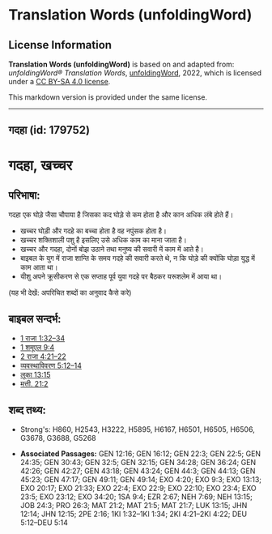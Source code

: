 # Translation Words (unfoldingWord)

## License Information

**Translation Words (unfoldingWord)** is based on and adapted from: _unfoldingWord® Translation Words_, [unfoldingWord](https://unfoldingword.org/utw), 2022, which is licensed under a [CC BY-SA 4.0 license](https://creativecommons.org/licenses/by-sa/4.0/legalcode.en).

This markdown version is provided under the same license.



--------------------------------

## गदहा (id: 179752)

गदहा, खच्चर
===========

परिभाषा:
--------

गदहा एक घोड़े जैसा चौपाया है जिसका कद घोड़े से कम होता है और कान अधिक लंबे होते हैं।

* खच्चर घोड़ी और गदहे का बच्चा होता है वह नपुंसक होता है।
* खच्चर शक्तिशाली पशु है इसलिए उसे अधिक काम का माना जाता है।
* खच्चर और गदहा, दोनों बोझ उठाने तथा मनुष्य की सवारी में काम में आते है।
* बाइबल के युग में राजा शान्ति के समय गदहे की सवारी करते थे, न कि घोड़े की क्योंकि घोड़ा युद्ध में काम आता था।
* यीशु अपने क्रूसीकरण से एक सप्ताह पूर्व युवा गदहे पर बैठकर यरूशलेम में आया था।

(यह भी देखें: अपरिचित शब्दों का अनुवाद कैसे करे)

बाइबल सन्दर्भ:
--------------

* [1 राजा 1:32–34](https://ref.ly/1Kgs0:0)
* [1 शमूएल 9:4](https://ref.ly/1Sam0:0)
* [2 राजा 4:21–22](https://ref.ly/2Kgs0:0)
* [व्यवस्थाविवरण 5:12–14](https://ref.ly/Deut5:12-Deut5:14)
* [लूका 13:15](https://ref.ly/Luke13:15)
* [मत्ती. 21:2](https://ref.ly/Matt21:2)

शब्द तथ्य:
----------

* Strong's: H860, H2543, H3222, H5895, H6167, H6501, H6505, H6506, G3678, G3688, G5268

* **Associated Passages:** GEN 12:16; GEN 16:12; GEN 22:3; GEN 22:5; GEN 24:35; GEN 30:43; GEN 32:5; GEN 32:15; GEN 34:28; GEN 36:24; GEN 42:26; GEN 42:27; GEN 43:18; GEN 43:24; GEN 44:3; GEN 44:13; GEN 45:23; GEN 47:17; GEN 49:11; GEN 49:14; EXO 4:20; EXO 9:3; EXO 13:13; EXO 20:17; EXO 21:33; EXO 22:4; EXO 22:9; EXO 22:10; EXO 23:4; EXO 23:5; EXO 23:12; EXO 34:20; 1SA 9:4; EZR 2:67; NEH 7:69; NEH 13:15; JOB 24:3; PRO 26:3; MAT 21:2; MAT 21:5; MAT 21:7; LUK 13:15; JHN 12:14; JHN 12:15; 2PE 2:16; 1KI 1:32–1KI 1:34; 2KI 4:21–2KI 4:22; DEU 5:12–DEU 5:14

